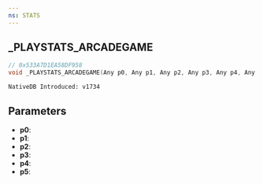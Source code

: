 ```yaml
---
ns: STATS
---
```

## _PLAYSTATS_ARCADEGAME

```c
// 0x533A7D1EA58DF958
void _PLAYSTATS_ARCADEGAME(Any p0, Any p1, Any p2, Any p3, Any p4, Any p5);
```

```
NativeDB Introduced: v1734
```

## Parameters
* **p0**:
* **p1**:
* **p2**:
* **p3**:
* **p4**:
* **p5**:
